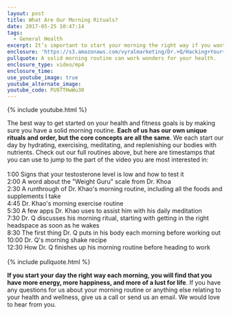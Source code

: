 ```yaml
---
layout: post
title: What Are Our Morning Rituals?
date: 2017-05-25 10:47:14
tags:
  - General Health
excerpt: It’s important to start your morning the right way if you want to be the healthiest version of yourself. Here is how we start our mornings each day.
enclosure: 'https://s3.amazonaws.com/vyralmarketing/Dr.+Q/Hacking+Your+Morning+Routine+HYH+Episode+2.mp4'
pullquote: A solid morning routine can work wonders for your health.
enclosure_type: video/mp4
enclosure_time:
use_youtube_image: true
youtube_alternate_image:
youtube_code: PU97THwWu30
---
```



{% include youtube.html %}

The best way to get started on your health and fitness goals is by making sure you have a solid morning routine. **Each of us has our own unique rituals and order, but the core concepts are all the same**. We each start our day by hydrating, exercising, meditating, and replenishing our bodies with nutrients. Check out our full routines above, but here are timestamps that you can use to jump to the part of the video you are most interested in:
<br>&nbsp;
<br>1:00 Signs that your testosterone level is low and how to test it
<br>2:00 A word about the "Weight Guru" scale from Dr. Khoa
<br>2:30 A runthrough of Dr. Khao's morning routine, including all the foods and supplements I take
<br>4:45 Dr. Khao's morning exercise routine
<br>5:30 A few apps Dr. Khao uses to assist him with his daily meditation
<br>7:30 Dr. Q discusses his morning ritual, starting with getting in the right headspace as soon as he wakes
<br>8:30 The first thing Dr. Q puts in his body each morning before working out
<br>10:00 Dr. Q's morning shake recipe
<br>12:30 How Dr. Q finishes up his morning routine before heading to work
<br>&nbsp;
<br>{% include pullquote.html %}

**If you start your day the right way each morning, you will find that you have more energy, more happiness, and more of a lust for life**. If you have any questions for us about your morning routine or anything else relating to your health and wellness, give us a call or send us an email. We would love to hear from you.